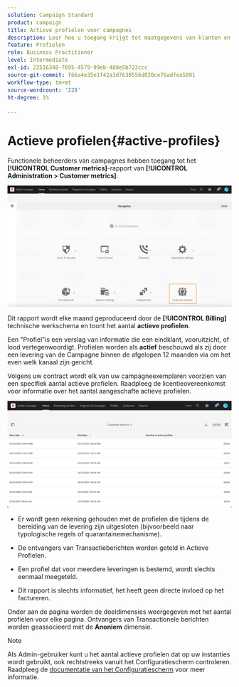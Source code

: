 ```yaml
---
solution: Campaign Standard
product: campaign
title: Actieve profielen voor campagnes
description: Leer hoe u toegang krijgt tot maatgegevens van klanten en actieve profielen
feature: Profielen
role: Business Practitioner
level: Intermediate
exl-id: 22516348-7695-4579-99eb-480e5b723ccc
source-git-commit: f66a4e35e1f42a3d7630556d020ce76adfea5891
workflow-type: tm+mt
source-wordcount: '228'
ht-degree: 1%

---
```


# Actieve profielen{#active-profiles}

Functionele beheerders van campagnes hebben toegang tot het **[!UICONTROL Customer metrics]**-rapport van **[!UICONTROL Administration > Customer metrics]**.

![](assets/audience_customer_metrics.png)

Dit rapport wordt elke maand geproduceerd door de **[!UICONTROL Billing]** technische werkschema en toont het aantal **actieve profielen**.

Een &quot;Profiel&quot;is een verslag van informatie die een eindklant, vooruitzicht, of lood vertegenwoordigt. Profielen worden als **actief** beschouwd als zij door een levering van de Campagne binnen de afgelopen 12 maanden via om het even welk kanaal zijn gericht.

Volgens uw contract wordt elk van uw campagneexemplaren voorzien van een specifiek aantal actieve profielen. Raadpleeg de licentieovereenkomst voor informatie over het aantal aangeschafte actieve profielen.

![](assets/audience_active_profiles_list.png)



* Er wordt geen rekening gehouden met de profielen die tijdens de bereiding van de levering zijn uitgesloten (bijvoorbeeld naar typologische regels of quarantainemechanisme).

* De ontvangers van Transactieberichten worden geteld in Actieve Profielen.

* Een profiel dat voor meerdere leveringen is bestemd, wordt slechts eenmaal meegeteld.

* Dit rapport is slechts informatief, het heeft geen directe invloed op het factureren.

Onder aan de pagina worden de doeldimensies weergegeven met het aantal profielen voor elke pagina. Ontvangers van Transactionele berichten worden geassocieerd met de **Anoniem** dimensie.

>[!NOTE]
>
>Als Admin-gebruiker kunt u het aantal actieve profielen dat op uw instanties wordt gebruikt, ook rechtstreeks vanuit het Configuratiescherm controleren. Raadpleeg de [documentatie van het Configuratiescherm](https://experienceleague.adobe.com/docs/control-panel/using/performance-monitoring/active-profiles-monitoring.html) voor meer informatie.

